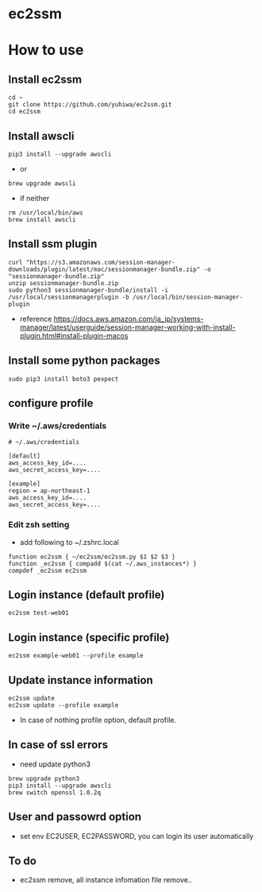 # ec2ssm

# How to use

## Install ec2ssm
```
cd ~
git clone https://github.com/yuhiwa/ec2ssm.git
cd ec2ssm
```

## Install awscli

```
pip3 install --upgrade awscli
```
- or
```
brew upgrade awscli
```

- if neither
```
rm /usr/local/bin/aws
brew install awscli
```

## Install ssm plugin

```
curl "https://s3.amazonaws.com/session-manager-downloads/plugin/latest/mac/sessionmanager-bundle.zip" -o "sessionmanager-bundle.zip"
unzip sessionmanager-bundle.zip
sudo python3 sessionmanager-bundle/install -i /usr/local/sessionmanagerplugin -b /usr/local/bin/session-manager-plugin
```

- reference
https://docs.aws.amazon.com/ja_jp/systems-manager/latest/userguide/session-manager-working-with-install-plugin.html#install-plugin-macos

## Install some python packages
```
sudo pip3 install boto3 pexpect
```

## configure profile

### Write ~/.aws/credentials 
```
# ~/.aws/credentials 

[default]
aws_access_key_id=....
aws_secret_access_key=....

[example]
region = ap-northeast-1
aws_access_key_id=....
aws_secret_access_key=....
```

### Edit zsh setting
- add following to ~/.zshrc.local 
```
function ec2ssm { ~/ec2ssm/ec2ssm.py $1 $2 $3 }
function _ec2ssm { compadd $(cat ~/.aws_instances*) }
compdef _ec2ssm ec2ssm
```

## Login instance (default profile)
```
ec2ssm test-web01
```
## Login instance (specific profile)
```
ec2ssm example-web01 --profile example
```


## Update instance information
```
ec2ssm update
ec2ssm update --profile example
```
- In case of nothing profile option, default profile.

## In case of ssl errors
- need update python3
```
brew upgrade python3
pip3 install --upgrade awscli
brew switch openssl 1.0.2q
```

## User and passowrd option
- set env EC2USER, EC2PASSWORD, you can login its user automatically

## To do
- ec2ssm remove, all instance infomation file remove..
